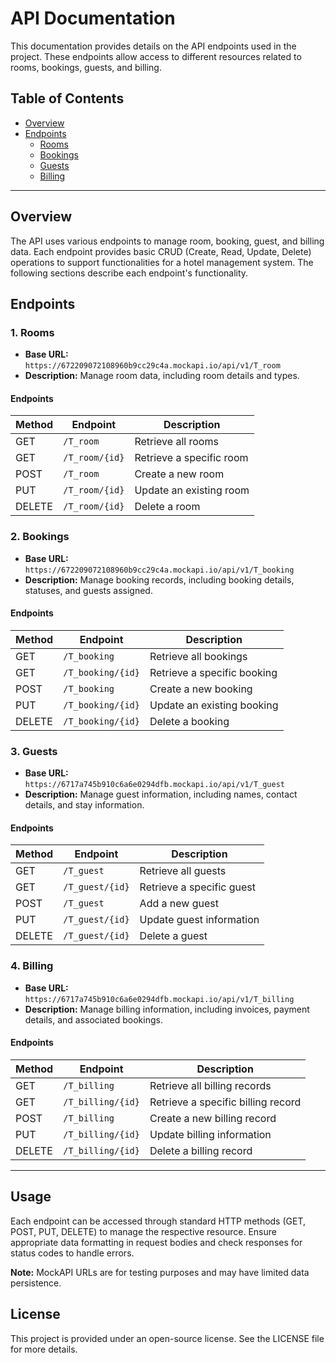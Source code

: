 # API Documentation

This documentation provides details on the API endpoints used in the project. These endpoints allow access to different resources related to rooms, bookings, guests, and billing.

## Table of Contents
- [Overview](#overview)
- [Endpoints](#endpoints)
  - [Rooms](#rooms)
  - [Bookings](#bookings)
  - [Guests](#guests)
  - [Billing](#billing)

---

## Overview

The API uses various endpoints to manage room, booking, guest, and billing data. Each endpoint provides basic CRUD (Create, Read, Update, Delete) operations to support functionalities for a hotel management system. The following sections describe each endpoint's functionality.

## Endpoints

### 1. Rooms

- **Base URL:** `https://672209072108960b9cc29c4a.mockapi.io/api/v1/T_room`
- **Description:** Manage room data, including room details and types.

#### Endpoints

| Method | Endpoint                       | Description                   |
|--------|--------------------------------|-------------------------------|
| GET    | `/T_room`                      | Retrieve all rooms            |
| GET    | `/T_room/{id}`                 | Retrieve a specific room      |
| POST   | `/T_room`                      | Create a new room             |
| PUT    | `/T_room/{id}`                 | Update an existing room       |
| DELETE | `/T_room/{id}`                 | Delete a room                 |

### 2. Bookings

- **Base URL:** `https://672209072108960b9cc29c4a.mockapi.io/api/v1/T_booking`
- **Description:** Manage booking records, including booking details, statuses, and guests assigned.

#### Endpoints

| Method | Endpoint                       | Description                   |
|--------|--------------------------------|-------------------------------|
| GET    | `/T_booking`                   | Retrieve all bookings         |
| GET    | `/T_booking/{id}`              | Retrieve a specific booking   |
| POST   | `/T_booking`                   | Create a new booking          |
| PUT    | `/T_booking/{id}`              | Update an existing booking    |
| DELETE | `/T_booking/{id}`              | Delete a booking              |

### 3. Guests

- **Base URL:** `https://6717a745b910c6a6e0294dfb.mockapi.io/api/v1/T_guest`
- **Description:** Manage guest information, including names, contact details, and stay information.

#### Endpoints

| Method | Endpoint                       | Description                   |
|--------|--------------------------------|-------------------------------|
| GET    | `/T_guest`                     | Retrieve all guests           |
| GET    | `/T_guest/{id}`                | Retrieve a specific guest     |
| POST   | `/T_guest`                     | Add a new guest               |
| PUT    | `/T_guest/{id}`                | Update guest information      |
| DELETE | `/T_guest/{id}`                | Delete a guest                |

### 4. Billing

- **Base URL:** `https://6717a745b910c6a6e0294dfb.mockapi.io/api/v1/T_billing`
- **Description:** Manage billing information, including invoices, payment details, and associated bookings.

#### Endpoints

| Method | Endpoint                       | Description                   |
|--------|--------------------------------|-------------------------------|
| GET    | `/T_billing`                   | Retrieve all billing records  |
| GET    | `/T_billing/{id}`              | Retrieve a specific billing record |
| POST   | `/T_billing`                   | Create a new billing record   |
| PUT    | `/T_billing/{id}`              | Update billing information    |
| DELETE | `/T_billing/{id}`              | Delete a billing record       |

---

## Usage

Each endpoint can be accessed through standard HTTP methods (GET, POST, PUT, DELETE) to manage the respective resource. Ensure appropriate data formatting in request bodies and check responses for status codes to handle errors.

**Note:** MockAPI URLs are for testing purposes and may have limited data persistence.

## License

This project is provided under an open-source license. See the LICENSE file for more details.
